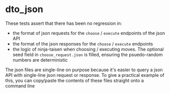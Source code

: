 # dto_json

These tests assert that there has been no regression in:
- the format of json requests for the `choose` / `execute` endpoints of the json API
- the format of the json responses for the `choose` / `execute` endpoints
- the logic of ninja-taisen when choosing / executing moves. The optional seed field in `choose_request.json` is filled, ensuring the psuedo-random numbers are deterministic

The json files are single-line on purpose because it's easier to query a json API with single-line json request or response. To give a practical example of this, you can copy/paste the contents of these files straight onto a command line
